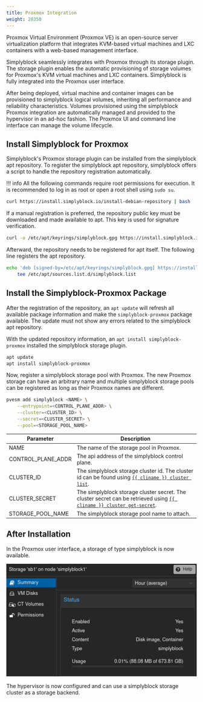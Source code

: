 ```yaml
---
title: Proxmox Integration
weight: 20350
---
```


Proxmox Virtual Environment (Proxmox VE) is an open-source server virtualization platform that integrates KVM-based
virtual machines and LXC containers with a web-based management interface.

Simplyblock seamlessly integrates with Proxmox through its storage plugin. The storage plugin enables the automatic
provisioning of storage volumes for Proxmox's KVM virtual machines and LXC containers. Simplyblock is fully integrated
into the Proxmox user interface.

After being deployed, virtual machine and container images can be provisioned to simplyblock logical volumes, inheriting
all performance and reliability characteristics. Volumes provisioned using the simplyblock Proxmox integration are
automatically managed and provided to the hypervisor in an ad-hoc fashion. The Proxmox UI and command line interface can
manage the volume lifecycle.

## Install Simplyblock for Proxmox

Simplyblock's Proxmox storage plugin can be installed from the simplyblock apt repository. To register the simplyblock
apt repository, simplyblock offers a script to handle the repository registration automatically.

!!! info
    All the following commands require root permissions for execution. It is recommended to log in as root or open a
    root shell using `sudo su`. 

```bash title="Automatically register the Simplyblock Debian Repository"
curl https://install.simplyblock.io/install-debian-repository | bash
```

If a manual registration is preferred, the repository public key must be downloaded and made available to apt. This key
is used for signature verification.

```bash title="Install the Simplyblock Public Key"
curl -o /etc/apt/keyrings/simplyblock.gpg https://install.simplyblock.io/simplyblock.key
```

Afterward, the repository needs to be registered for apt itself. The following line registers the apt repository.

```bash title="Register the Simplyblock Debian Repository"
echo 'deb [signed-by=/etc/apt/keyrings/simplyblock.gpg] https://install.simplyblock.io/debian stable main' | \
    tee /etc/apt/sources.list.d/simplyblock.list
```

## Install the Simplyblock-Proxmox Package

After the registration of the repository, an `apt update` will refresh all available package information and make the
`simplyblock-proxmox` package available. The update must not show any errors related to the simplyblock apt repository.

With the updated repository information, an `apt install simplyblock-proxmox` installed the simplyblock storage plugin.

```bash title="Install the Simplyblock Proxmox Integration"
apt update
apt install simplyblock-proxmox
```

Now, register a simplyblock storage pool with Proxmox. The new Proxmox storage can have an arbitrary name and multiple
simplyblock storage pools can be registered as long as their Proxmox names are different.

```bash title="Enable Simplyblock as a Storage Provider"
pvesm add simplyblock <NAME> \
    --entrypoint=<CONTROL_PLANE_ADDR> \
    --cluster=<CLUSTER_ID> \
    --secret=<CLUSTER_SECRET> \
    --pool=<STORAGE_POOL_NAME>
```

| Parameter          | Description                                                                                                                                                                              |
|--------------------|------------------------------------------------------------------------------------------------------------------------------------------------------------------------------------------|
| NAME               | The name of the storage pool in Proxmox.                                                                                                                                                 |
| CONTROL_PLANE_ADDR | The api address of the simplyblock control plane.                                                                                                                                        |
| CLUSTER_ID         | The simplyblock storage cluster id. The cluster id can be found using [`{{ cliname }} cluster list`](../../reference/cli/cluster.md#shows-the-cluster-list).                   |
| CLUSTER_SECRET     | The simplyblock storage cluster secret. The cluster secret can be retrieved using [`{{ cliname }} cluster get-secret`](../../reference/cli/cluster.md#gets-a-clusters-secret). |
| STORAGE_POOL_NAME  | The simplyblock storage pool name to attach.                                                                                                                                             | 

## After Installation

In the Proxmox user interface, a storage of type simplyblock is now available.

![](../../assets/images/simplyblock-proxmox-storage.png)

The hypervisor is now configured and can use a simplyblock storage cluster as a storage backend.
